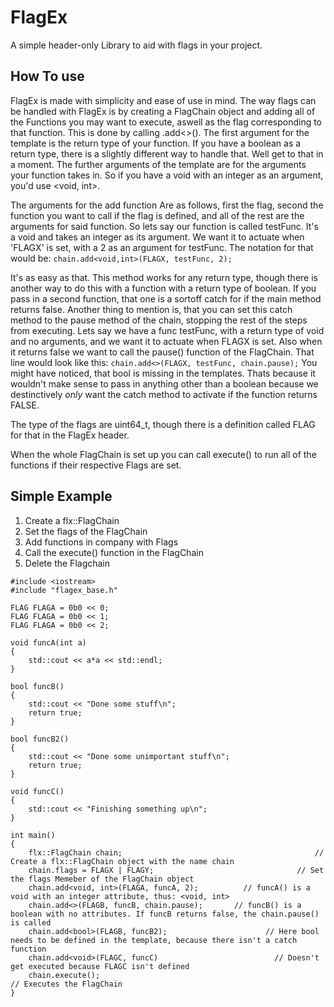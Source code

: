 # FlagEx
A simple header-only Library to aid with flags in your project.

## How To use
FlagEx is made with simplicity and ease of use in mind.
The way flags can be handled with FlagEx is by creating a FlagChain object and adding all of the Functions you may want to execute, aswell as the flag corresponding to that function.
This is done by calling .add<>().
The first argument for the template is the return type of your function. If you have a boolean as a return type, there is a slightly different way to handle that. Well get to that in a moment. 
The further arguments of the template are for the arguments your function takes in. So if you have a void with an integer as an argument, you'd use <void, int>.

The arguments for the add function Are as follows, first the flag, second the function you want to call if the flag is defined, and all of the rest are the arguments for said function.
So lets say our function is called testFunc. It's a void and takes an integer as its argument.
We want it to actuate when 'FLAGX' is set, with a 2 as an argument for testFunc. 
The notation for that would be: ```chain.add<void,int>(FLAGX, testFunc, 2);```

It's as easy as that.
This method works for any return type, though there is another way to do this with a function with a return type of boolean.
If you pass in a second function, that one is a sortoff catch for if the main method returns false. Another thing to mention is, that you can set this catch method to the pause method of the chain, stopping the rest of the steps from executing.
Lets say we have a func testFunc, with a return type of void and no arguments, and we want it to actuate when FLAGX is set. Also when it returns false we want to call the pause() function of the FlagChain.
That line would look like this: ```chain.add<>(FLAGX, testFunc, chain.pause);```
You might have noticed, that bool is missing in the templates. Thats because it wouldn't make sense to pass in anything other than a boolean because we destinctively *only* want the catch method to activate if the function returns FALSE.

The type of the flags are uint64_t, though there is a definition called FLAG for that in the FlagEx header.

When the whole FlagChain is set up you can call execute() to run all of the functions if their respective Flags are set.

## Simple Example

1. Create a flx::FlagChain
2. Set the flags of the FlagChain
3. Add functions in company with Flags
4. Call the execute() function in the FlagChain
5. Delete the Flagchain

```
#include <iostream>
#include "flagex_base.h"

FLAG FLAGA = 0b0 << 0;
FLAG FLAGA = 0b0 << 1;
FLAG FLAGA = 0b0 << 2;

void funcA(int a)
{
	std::cout << a*a << std::endl;
}

bool funcB()
{
	std::cout << "Done some stuff\n";
	return true;
}

bool funcB2()
{
	std::cout << "Done some unimportant stuff\n";
	return true;
}

void funcC()
{
	std::cout << "Finishing something up\n";
}

int main()
{
	flx::FlagChain chain; 											// Create a flx::FlagChain object with the name chain
	chain.flags = FLAGX | FLAGY; 							    // Set the flags Memeber of the FlagChain object
	chain.add<void, int>(FLAGA, funcA, 2); 			// funcA() is a void with an integer attribute, thus: <void, int>
	chain.add<>(FLAGB, funcB, chain.pause); 	  // funcB() is a boolean with no attributes. If funcB returns false, the chain.pause() is called
	chain.add<bool>(FLAGB, funcB2); 	  				 // Here bool needs to be defined in the template, because there isn't a catch function
	chain.add<void>(FLAGC, funcC)						   // Doesn't get executed because FLAGC isn't defined
	chain.execute(); 										   		   // Executes the FlagChain
}
```
